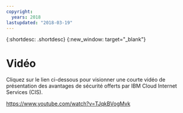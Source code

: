 ```yaml
---
copyright:
  years: 2018
lastupdated: "2018-03-19"
---
```


{:shortdesc: .shortdesc}
{:new_window: target="_blank"}

# Vidéo 

Cliquez sur le lien ci-dessous pour visionner une courte vidéo de présentation des avantages de sécurité offerts par IBM Cloud Internet Services (CIS).

https://www.youtube.com/watch?v=TJqkBVogMvk
